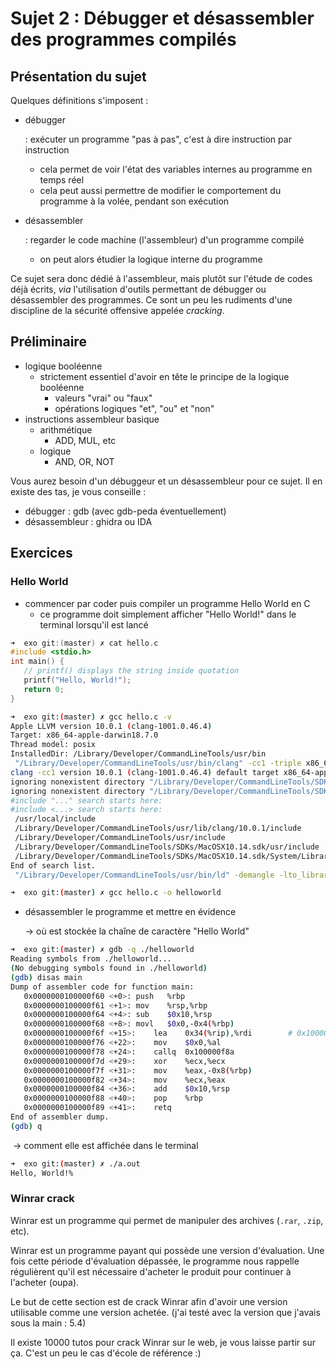 # Sujet 2 : Débugger et désassembler des programmes compilés

## Présentation du sujet

Quelques définitions s'imposent :

- débugger

   : exécuter un programme "pas à pas", c'est à dire instruction par instruction

  - cela permet de voir l'état des variables internes au programme en temps réel
  - cela peut aussi permettre de modifier le comportement du programme à la volée, pendant son exécution

- désassembler

   : regarder le code machine (l'assembleur) d'un programme compilé

  - on peut alors étudier la logique interne du programme

Ce sujet sera donc dédié à l'assembleur, mais plutôt sur l'étude de codes déjà écrits, *via* l'utilisation d'outils permettant de débugger ou désassembler des programmes. Ce sont un peu les rudiments d'une discipline de la sécurité offensive appelée *cracking*.

## Préliminaire

- logique booléenne
  - strictement essentiel d'avoir en tête le principe de la logique booléenne
    - valeurs "vrai" ou "faux"
    - opérations logiques "et", "ou" et "non"
- instructions assembleur basique
  - arithmétique
    - ADD, MUL, etc
  - logique
    - AND, OR, NOT

Vous aurez besoin d'un débuggeur et un désassembleur pour ce sujet. Il en existe des tas, je vous conseille :

- débugger : gdb (avec gdb-peda éventuellement)
- désassembleur : ghidra ou IDA

## Exercices

### Hello World

- commencer par coder puis compiler un programme Hello World en C
  - ce programme doit simplement afficher "Hello World!" dans le terminal lorsqu'il est lancé

```c
➜  exo git:(master) ✗ cat hello.c
#include <stdio.h>
int main() {
   // printf() displays the string inside quotation
   printf("Hello, World!");
   return 0;
}
```

```bash
➜  exo git:(master) ✗ gcc hello.c -v
Apple LLVM version 10.0.1 (clang-1001.0.46.4)
Target: x86_64-apple-darwin18.7.0
Thread model: posix
InstalledDir: /Library/Developer/CommandLineTools/usr/bin
 "/Library/Developer/CommandLineTools/usr/bin/clang" -cc1 -triple x86_64-apple-macosx10.14.0 -Wdeprecated-objc-isa-usage -Werror=deprecated-objc-isa-usage -emit-obj -mrelax-all -disable-free -disable-llvm-verifier -discard-value-names -main-file-name hello.c -mrelocation-model pic -pic-level 2 -mthread-model posix -mdisable-fp-elim -fno-strict-return -masm-verbose -munwind-tables -target-sdk-version=10.14 -target-cpu penryn -dwarf-column-info -debugger-tuning=lldb -target-linker-version 450.3 -v -resource-dir /Library/Developer/CommandLineTools/usr/lib/clang/10.0.1 -isysroot /Library/Developer/CommandLineTools/SDKs/MacOSX10.14.sdk -I/usr/local/include -Wno-atomic-implicit-seq-cst -Wno-framework-include-private-from-public -Wno-atimport-in-framework-header -Wno-quoted-include-in-framework-header -fdebug-compilation-dir /Users/marie/Documents/ynov_2019_2020/reseau/mastering-host/tp_2/exo -ferror-limit 19 -fmessage-length 80 -stack-protector 1 -fblocks -fencode-extended-block-signature -fregister-global-dtors-with-atexit -fobjc-runtime=macosx-10.14.0 -fmax-type-align=16 -fdiagnostics-show-option -fcolor-diagnostics -o /var/folders/66/399w_kzd2c53xh83cbp23cnr0000gn/T/hello-1abc11.o -x c hello.c
clang -cc1 version 10.0.1 (clang-1001.0.46.4) default target x86_64-apple-darwin18.7.0
ignoring nonexistent directory "/Library/Developer/CommandLineTools/SDKs/MacOSX10.14.sdk/usr/local/include"
ignoring nonexistent directory "/Library/Developer/CommandLineTools/SDKs/MacOSX10.14.sdk/Library/Frameworks"
#include "..." search starts here:
#include <...> search starts here:
 /usr/local/include
 /Library/Developer/CommandLineTools/usr/lib/clang/10.0.1/include
 /Library/Developer/CommandLineTools/usr/include
 /Library/Developer/CommandLineTools/SDKs/MacOSX10.14.sdk/usr/include
 /Library/Developer/CommandLineTools/SDKs/MacOSX10.14.sdk/System/Library/Frameworks (framework directory)
End of search list.
 "/Library/Developer/CommandLineTools/usr/bin/ld" -demangle -lto_library /Library/Developer/CommandLineTools/usr/lib/libLTO.dylib -no_deduplicate -dynamic -arch x86_64 -macosx_version_min 10.14.0 -syslibroot /Library/Developer/CommandLineTools/SDKs/MacOSX10.14.sdk -o a.out /var/folders/66/399w_kzd2c53xh83cbp23cnr0000gn/T/hello-1abc11.o -L/usr/local/lib -lSystem /Library/Developer/CommandLineTools/usr/lib/clang/10.0.1/lib/darwin/libclang_rt.osx.a
```

```bash
➜  exo git:(master) ✗ gcc hello.c -o helloworld
```

- désassembler le programme et mettre en évidence

  -> où est stockée la chaîne de caractère "Hello World"

```bash
➜  exo git:(master) ✗ gdb -q ./helloworld
Reading symbols from ./helloworld...
(No debugging symbols found in ./helloworld)
(gdb) disas main
Dump of assembler code for function main:
   0x0000000100000f60 <+0>:	push   %rbp
   0x0000000100000f61 <+1>:	mov    %rsp,%rbp
   0x0000000100000f64 <+4>:	sub    $0x10,%rsp
   0x0000000100000f68 <+8>:	movl   $0x0,-0x4(%rbp)
   0x0000000100000f6f <+15>:	lea    0x34(%rip),%rdi        # 0x100000faa
   0x0000000100000f76 <+22>:	mov    $0x0,%al
   0x0000000100000f78 <+24>:	callq  0x100000f8a
   0x0000000100000f7d <+29>:	xor    %ecx,%ecx
   0x0000000100000f7f <+31>:	mov    %eax,-0x8(%rbp)
   0x0000000100000f82 <+34>:	mov    %ecx,%eax
   0x0000000100000f84 <+36>:	add    $0x10,%rsp
   0x0000000100000f88 <+40>:	pop    %rbp
   0x0000000100000f89 <+41>:	retq
End of assembler dump.
(gdb) q
```

​	-> comment elle est affichée dans le terminal

```bash
➜  exo git:(master) ✗ ./a.out
Hello, World!%
```

### Winrar crack

Winrar est un programme qui permet de manipuler des archives (`.rar`, `.zip`, etc).

Winrar est un programme payant qui possède une version d'évaluation. Une fois cette période d'évaluation dépassée, le programme nous rappelle régulièrent qu'il est nécessaire d'acheter le produit pour continuer à l'acheter (oupa).

Le but de cette section est de crack Winrar afin d'avoir une version utilisable comme une version achetée. (j'ai testé avec la version que j'avais sous la main : 5.4)

Il existe 10000 tutos pour crack Winrar sur le web, je vous laisse partir sur ça. C'est un peu le cas d'école de référence :)